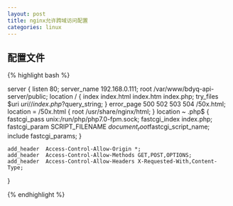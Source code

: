 ```yaml
---
layout: post
title: nginx允许跨域访问配置
categories: linux
---
```


## 配置文件  


{% highlight bash %}

server {
    listen       80;
    server_name  192.168.0.111;
    root /var/www/bdyq-api-server/public;
    location / {
        index  index.html index.htm index.php;
        try_files $uri $uri/ /index.php?$query_string;
    }
    error_page   500 502 503 504  /50x.html;
    location = /50x.html {
        root   /usr/share/nginx/html;
    }
    location ~ \.php$ {
        fastcgi_pass   unix:/run/php/php7.0-fpm.sock;
        fastcgi_index  index.php;
        fastcgi_param  SCRIPT_FILENAME  $document_root$fastcgi_script_name;
        include        fastcgi_params;
    }

    add_header  Access-Control-Allow-Origin *;
    add_header  Access-Control-Allow-Methods GET,POST,OPTIONS;
    add_header  Access-Control-Allow-Headers X-Requested-With,Content-Type;

}

{% endhighlight %}